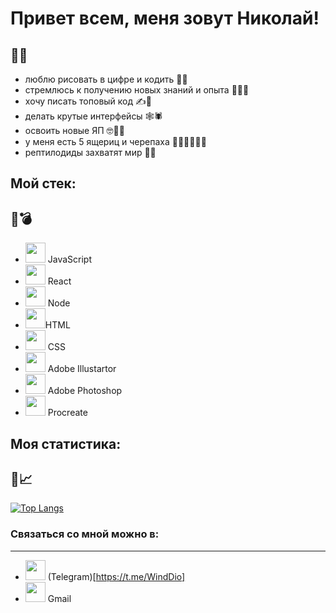 # Привет всем, меня зовут Николай!

👋🐲
-----

* люблю рисовать в цифре и кодить 🎨📝
* стремлюсь к получению новых знаний и опыта 🏄‍♂️🔞
* хочу писать топовый код ✍️🌟
* делать крутые интерфейсы  🕸🕷
* освоить новые ЯП 🤓🧗‍♀️
* у меня есть 5 ящериц и черепаха 🦎🐉🐲🦎🐉🐢
* рептилодиды захватят мир 🔫🐲

## Мой стек:

🌈💣
-----

* <img width="32" height="32" src="https://cdn.icon-icons.com/icons2/2108/PNG/512/javascript_icon_130900.png" /> JavaScript
* <img width="32" height="32" src="https://cdn.icon-icons.com/icons2/2108/PNG/512/react_icon_130845.png" />  React
* <img width="32" height="32" src="https://cdn.icon-icons.com/icons2/2107/PNG/512/file_type_node_icon_130301.png" /> Node
* <img width="32" height="32" src="https://cdn.icon-icons.com/icons2/1098/PNG/512/1485481300-38_78657.png" />HTML
* <img width="32" height="32" src="https://cdn.icon-icons.com/icons2/1098/PNG/512/1485481352-26_78627.png" /> CSS
* <img width="32" height="32" src="https://cdn.icon-icons.com/icons2/56/PNG/512/metro_adobeillustrator_11462.png" /> Adobe Illustartor 
* <img width="32" height="32" src="https://cdn.icon-icons.com/icons2/56/PNG/512/metro_adobephotoshop_11458.png" /> Adobe Photoshop 
* <img width="32" height="32" src="https://cdn.iconscout.com/icon/premium/png-512-thumb/procreate-file-3470736-2903599.png?w=256&f=avif" /> Procreate

## Моя статистика:

🔬📈
-----

[![Top Langs](https://github-readme-stats.vercel.app/api/top-langs/?username=KunPitun)](https://github.com/anuraghazra/github-readme-stats)

### Связаться со мной можно в:

-----

* <img width="32" height="32" src="https://cdn.icon-icons.com/icons2/2108/PNG/512/telegram_icon_130816.png" /> (Telegram)[https://t.me/WindDio] 
* <img width="32" height="32" src="https://cdn.icon-icons.com/icons2/2631/PNG/512/gmail_new_logo_icon_159149.png" /> Gmail

<!--
**KunPitun/KunPitun** is a ✨ _special_ ✨ repository because its `README.md` (this file) appears on your GitHub profile.

Here are some ideas to get you started:

- 🔭 I’m currently working on ...
- 🌱 I’m currently learning ...
- 👯 I’m looking to collaborate on ...
- 🤔 I’m looking for help with ...
- 💬 Ask me about ...
- 📫 How to reach me: ...
- 😄 Pronouns: ...
- ⚡ Fun fact: ...
-->
